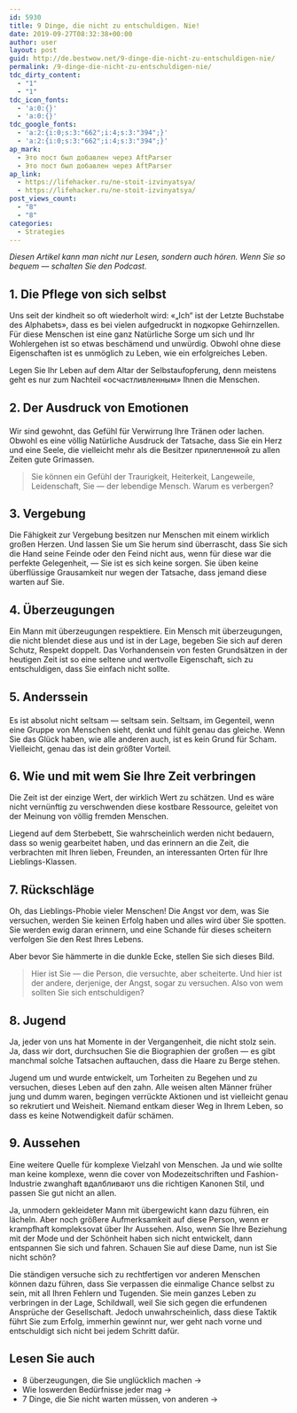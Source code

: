 ```yaml
---
id: 5930
title: 9 Dinge, die nicht zu entschuldigen. Nie!
date: 2019-09-27T08:32:38+00:00
author: user
layout: post
guid: http://de.bestwow.net/9-dinge-die-nicht-zu-entschuldigen-nie/
permalink: /9-dinge-die-nicht-zu-entschuldigen-nie/
tdc_dirty_content:
  - "1"
  - "1"
tdc_icon_fonts:
  - 'a:0:{}'
  - 'a:0:{}'
tdc_google_fonts:
  - 'a:2:{i:0;s:3:"662";i:4;s:3:"394";}'
  - 'a:2:{i:0;s:3:"662";i:4;s:3:"394";}'
ap_mark:
  - Это пост был добавлен через AftParser
  - Это пост был добавлен через AftParser
ap_link:
  - https://lifehacker.ru/ne-stoit-izvinyatsya/
  - https://lifehacker.ru/ne-stoit-izvinyatsya/
post_views_count:
  - "8"
  - "8"
categories:
  - Strategies
---
```

_Diesen Artikel kann man nicht nur Lesen, sondern auch hören. Wenn Sie so bequem — schalten Sie den Podcast._</p> 

## 1. Die Pflege von sich selbst

Uns seit der kindheit so oft wiederholt wird: «„Ich“ ist der Letzte Buchstabe des Alphabets», dass es bei vielen aufgedruckt in подкорке Gehirnzellen. Für diese Menschen ist eine ganz Natürliche Sorge um sich und Ihr Wohlergehen ist so etwas beschämend und unwürdig. Obwohl ohne diese Eigenschaften ist es unmöglich zu Leben, wie ein erfolgreiches Leben.

Legen Sie Ihr Leben auf dem Altar der Selbstaufopferung, denn meistens geht es nur zum Nachteil «осчастливленным» Ihnen die Menschen.

## 2. Der Ausdruck von Emotionen</p> 

Wir sind gewohnt, das Gefühl für Verwirrung Ihre Tränen oder lachen. Obwohl es eine völlig Natürliche Ausdruck der Tatsache, dass Sie ein Herz und eine Seele, die vielleicht mehr als die Besitzer прилепленной zu allen Zeiten gute Grimassen.

> Sie können ein Gefühl der Traurigkeit, Heiterkeit, Langeweile, Leidenschaft, Sie — der lebendige Mensch. Warum es verbergen?

## 3. Vergebung

Die Fähigkeit zur Vergebung besitzen nur Menschen mit einem wirklich großen Herzen. Und lassen Sie um Sie herum sind überrascht, dass Sie sich die Hand seine Feinde oder den Feind nicht aus, wenn für diese war die perfekte Gelegenheit, — Sie ist es sich keine sorgen. Sie üben keine überflüssige Grausamkeit nur wegen der Tatsache, dass jemand diese warten auf Sie.

## 4. Überzeugungen

Ein Mann mit überzeugungen respektiere. Ein Mensch mit überzeugungen, die nicht blendet diese aus und ist in der Lage, begeben Sie sich auf deren Schutz, Respekt doppelt. Das Vorhandensein von festen Grundsätzen in der heutigen Zeit ist so eine seltene und wertvolle Eigenschaft, sich zu entschuldigen, dass Sie einfach nicht sollte.

## 5. Anderssein</p> 

Es ist absolut nicht seltsam — seltsam sein. Seltsam, im Gegenteil, wenn eine Gruppe von Menschen sieht, denkt und fühlt genau das gleiche. Wenn Sie das Glück haben, wie alle anderen auch, ist es kein Grund für Scham. Vielleicht, genau das ist dein größter Vorteil.

## 6. Wie und mit wem Sie Ihre Zeit verbringen

Die Zeit ist der einzige Wert, der wirklich Wert zu schätzen. Und es wäre nicht vernünftig zu verschwenden diese kostbare Ressource, geleitet von der Meinung von völlig fremden Menschen.

Liegend auf dem Sterbebett, Sie wahrscheinlich werden nicht bedauern, dass so wenig gearbeitet haben, und das erinnern an die Zeit, die verbrachten mit Ihren lieben, Freunden, an interessanten Orten für Ihre Lieblings-Klassen.

## 7. Rückschläge

Oh, das Lieblings-Phobie vieler Menschen! Die Angst vor dem, was Sie versuchen, werden Sie keinen Erfolg haben und alles wird über Sie spotten. Sie werden ewig daran erinnern, und eine Schande für dieses scheitern verfolgen Sie den Rest Ihres Lebens.

Aber bevor Sie hämmerte in die dunkle Ecke, stellen Sie sich dieses Bild.

> Hier ist Sie — die Person, die versuchte, aber scheiterte. Und hier ist der andere, derjenige, der Angst, sogar zu versuchen. Also von wem sollten Sie sich entschuldigen?

## 8. Jugend

Ja, jeder von uns hat Momente in der Vergangenheit, die nicht stolz sein. Ja, dass wir dort, durchsuchen Sie die Biographien der großen — es gibt manchmal solche Tatsachen auftauchen, dass die Haare zu Berge stehen.

Jugend um und wurde entwickelt, um Torheiten zu Begehen und zu versuchen, dieses Leben auf den zahn. Alle weisen alten Männer früher jung und dumm waren, begingen verrückte Aktionen und ist vielleicht genau so rekrutiert und Weisheit. Niemand entkam dieser Weg in Ihrem Leben, so dass es keine Notwendigkeit dafür schämen.

## 9. Aussehen

Eine weitere Quelle für komplexe Vielzahl von Menschen. Ja und wie sollte man keine komplexe, wenn die cover von Modezeitschriften und Fashion-Industrie zwanghaft вдалбливают uns die richtigen Kanonen Stil, und passen Sie gut nicht an allen.

Ja, unmodern gekleideter Mann mit übergewicht kann dazu führen, ein lächeln. Aber noch größere Aufmerksamkeit auf diese Person, wenn er krampfhaft kompleksovat über Ihr Aussehen. Also, wenn Sie Ihre Beziehung mit der Mode und der Schönheit haben sich nicht entwickelt, dann entspannen Sie sich und fahren. Schauen Sie auf diese Dame, nun ist Sie nicht schön?</p> 

Die ständigen versuche sich zu rechtfertigen vor anderen Menschen können dazu führen, dass Sie verpassen die einmalige Chance selbst zu sein, mit all Ihren Fehlern und Tugenden. Sie mein ganzes Leben zu verbringen in der Lage, Schildwall, weil Sie sich gegen die erfundenen Ansprüche der Gesellschaft. Jedoch unwahrscheinlich, dass diese Taktik führt Sie zum Erfolg, immerhin gewinnt nur, wer geht nach vorne und entschuldigt sich nicht bei jedem Schritt dafür.

## Lesen Sie auch

  * 8 überzeugungen, die Sie unglücklich machen →
  * Wie loswerden Bedürfnisse jeder mag →
  * 7 Dinge, die Sie nicht warten müssen, von anderen →